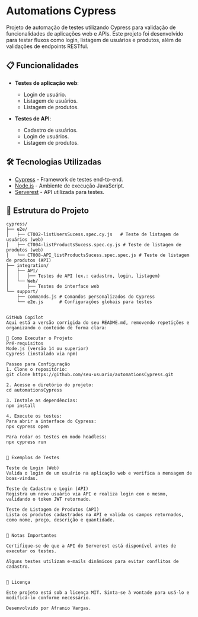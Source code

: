 # Automations Cypress

Projeto de automação de testes utilizando Cypress para validação de funcionalidades de aplicações web e APIs. Este projeto foi desenvolvido para testar fluxos como login, listagem de usuários e produtos, além de validações de endpoints RESTful.

## 📋 Funcionalidades

- **Testes de aplicação web**:
  - Login de usuário.
  - Listagem de usuários.
  - Listagem de produtos.

- **Testes de API**:
  - Cadastro de usuários.
  - Login de usuários.
  - Listagem de produtos.

## 🛠️ Tecnologias Utilizadas

- [Cypress](https://www.cypress.io/) - Framework de testes end-to-end.
- [Node.js](https://nodejs.org/) - Ambiente de execução JavaScript.
- [Serverest](https://serverest.dev/) - API utilizada para testes.

## 📂 Estrutura do Projeto

```plaintext
cypress/
├── e2e/
│   ├── CT002-listUsersSucess.spec.cy.js   # Teste de listagem de usuários (web)
│   ├── CT004-listProductsSucess.spec.cy.js # Teste de listagem de produtos (web)
│   └── CT008-API_listProductsSucess.spec.spec.js # Teste de listagem de produtos (API)
├── integration/
│   ├── API/
│   │   ├── Testes de API (ex.: cadastro, login, listagem)
│   └── Web/
│       ├── Testes de interface web
└── support/
    ├── commands.js # Comandos personalizados do Cypress
    └── e2e.js      # Configurações globais para testes

   
GitHub Copilot
Aqui está a versão corrigida do seu README.md, removendo repetições e organizando o conteúdo de forma clara:

🚀 Como Executar o Projeto
Pré-requisitos
Node.js (versão 14 ou superior)
Cypress (instalado via npm)

Passos para Configuração
1. Clone o repositório:
git clone https://github.com/seu-usuario/automationsCypress.git

2. Acesse o diretório do projeto:
cd automationsCypress

3. Instale as dependências:
npm install

4. Execute os testes:
Para abrir a interface do Cypress:
npx cypress open

Para rodar os testes em modo headless:
npx cypress run


🧪 Exemplos de Testes

Teste de Login (Web)
Valida o login de um usuário na aplicação web e verifica a mensagem de boas-vindas.

Teste de Cadastro e Login (API)
Registra um novo usuário via API e realiza login com o mesmo, validando o token JWT retornado.

Teste de Listagem de Produtos (API)
Lista os produtos cadastrados na API e valida os campos retornados, como nome, preço, descrição e quantidade.


📝 Notas Importantes

Certifique-se de que a API do Serverest está disponível antes de executar os testes.

Alguns testes utilizam e-mails dinâmicos para evitar conflitos de cadastro.


📄 Licença

Este projeto está sob a licença MIT. Sinta-se à vontade para usá-lo e modificá-lo conforme necessário.

Desenvolvido por Afranio Vargas.

